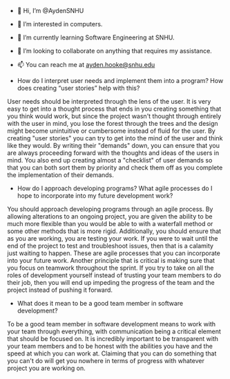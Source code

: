 - 👋 Hi, I’m @AydenSNHU
- 👀 I’m interested in computers.
- 🌱 I’m currently learning Software Engineering at SNHU.
- 💞️ I’m looking to collaborate on anything that requires my assistance.
- 📫 You can reach me at ayden.hooke@snhu.edu

- How do I interpret user needs and implement them into a program? How does creating “user stories” help with this?

User needs should be interpreted through the lens of the user. It is very easy to get into a thought process that ends in you creating something that you think would work, but since the project wasn't thought through entirely with the user in mind, you lose the forest through the trees and the design might become unintuitive or cumbersome instead of fluid for the user. By creating "user stories" you can try to get into the mind of the user and think like they would. By writing their "demands" down, you can ensure that you are always proceeding forward with the thoughts and ideas of the users in mind. You also end up creating almost a "checklist" of user demands so that you can both sort them by priority and check them off as you complete the implementation of their demands.


- How do I approach developing programs? What agile processes do I hope to incorporate into my future development work?

You should approach developing programs through an agile process. By allowing alterations to an ongoing project, you are given the ability to be much more flexible than you would be able to with a waterfall method or some other methods that is more rigid. Additionally, you should ensure that as you are working, you are testing your work. If you were to wait until the end of the project to test and troubleshoot issues, then that is a calamity just waiting to happen. These are agile processes that you can incorporate into your future work. Another principle that is critical is making sure that you focus on teamwork throughout the sprint. If you try to take on all the roles of development yourself instead of trusting your team members to do their job, then you will end up impeding the progress of the team and the project instead of pushing it forward.

- What does it mean to be a good team member in software development?

To be a good team member in software development means to work with your team through everything, with communication being a critical element that should be focused on. It is incredibly important to be transparent with your team members and to be honest with the abilities you have and the speed at which you can work at. Claiming that you can do something that you can't do will get you nowhere in terms of progress with whatever project you are working on. 


<!---
AydenSNHU/AydenSNHU is a ✨ special ✨ repository because its `README.md` (this file) appears on your GitHub profile.
You can click the Preview link to take a look at your changes.
--->
